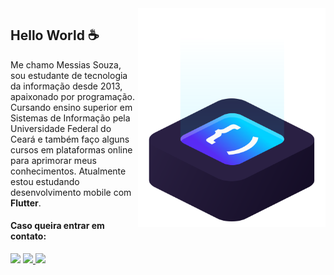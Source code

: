 <img src="ilus-code.svg" min-width="300px" max-width="300px" width="300px" align="right" alt="logo iuricode">

## Hello World ☕

Me chamo Messias Souza, sou estudante de tecnologia da informação desde 2013, apaixonado por programação. Cursando ensino superior em Sistemas de Informação pela Universidade Federal do Ceará e também faço alguns cursos em plataformas online para aprimorar meus conhecimentos. Atualmente estou estudando desenvolvimento mobile com **Flutter**.

#### Caso queira entrar em contato:

<p align="left">  
  <a href="https://www.linkedin.com/in/messiaspereira" alt="Linkedin">
    <img src="https://img.shields.io/badge/-Linkedin-6610F2?style=for-the-badge&logo=Linkedin&logoColor=FFFFFF&link=https://www.linkedin.com/in/messiaspereira"/></a>
  <a href="mailto:contatomessiaspereira13@gmail.com" alt="Gmail">
    <img src="https://img.shields.io/badge/-Gmail-6610F2?style=for-the-badge&logo=Gmail&logoColor=FFFFFF&link=mailto:contatomessiaspereira13@gmail.com"/>
  </a>
  
  <a href="https://discord.com/channels/@Messias#7585" alt="Discord">
    <img src="https://img.shields.io/badge/-Discord-6610F2?style=for-the-badge&logo=Discord&logoColor=FFFFFF&link=https://discord.com/channels/@Messias#7585"/>
  </a>
</p>
